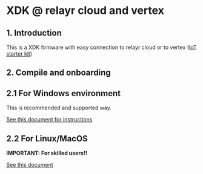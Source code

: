 # XDK @ relayr cloud and vertex

## 1. Introduction

This is a XDK firmware with easy connection to relayr cloud or to vertex ([IoT starter kit](https://www.iot-starterkit.de/))


## 2. Compile and onboarding

## 2.1 For Windows environment
This is recommended and supported way.
 
[See this document for instructions](documentation/xdk-onboarding.md) 

## 2.2 For Linux/MacOS

**IMPORTANT: For skilled users!!**

[See this document](documentation/xdk-linux-dev.md) 

